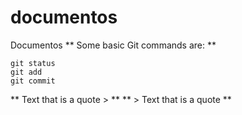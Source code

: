 # documentos
Documentos
** Some basic Git commands are: **

```
git status
git add
git commit
```
** Text that is a quote > **
** > Text that is a quote **
